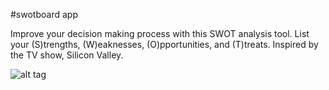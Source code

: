 #swotboard app

Improve your decision making process with this SWOT analysis tool. List your (S)trengths, (W)eaknesses, (O)pportunities, and (T)treats. Inspired by the TV show, Silicon Valley.

![alt tag](http://i.imgur.com/o3Gnrys.jpg)
